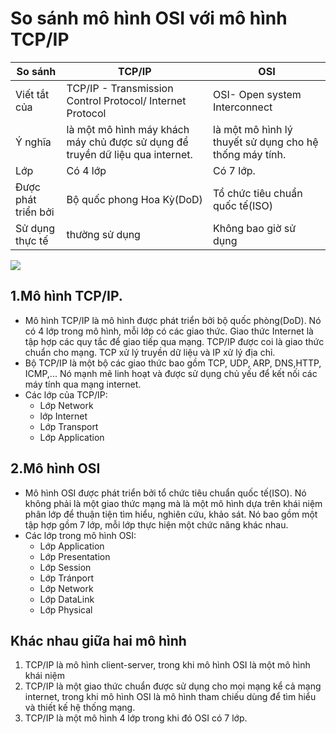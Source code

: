 # So sánh mô hình OSI với mô hình TCP/IP

|So sánh|TCP/IP|OSI|
|--|--|--|
|Viết tắt của|TCP/IP - Transmission Control Protocol/ Internet Protocol | OSI- Open system Interconnect |
|Ý nghĩa| là một mô hình máy khách máy chủ được sử dụng để truyền dữ liệu qua internet.| là một mô hình lý thuyết sử dụng cho hệ thống máy tính.|
|Lớp| Có 4 lớp| Có 7 lớp.|
|Được phát triển bởi|Bộ quốc phong Hoa Kỳ(DoD)|Tổ chức tiêu chuẩn quốc tế(ISO)|
| Sử dụng thực tế | thường sử dụng|Không bao giờ sử dụng|

![](http://i.imgur.com/izGSuqC.png)

## 1.Mô hình TCP/IP.
- Mô hình TCP/IP là mô hình được phát triển bởi bộ quốc phòng(DoD). Nó có 4 lớp trong mô hình, mỗi lớp có các giao thức. Giao thức Internet là tập hợp các quy tắc để giao tiếp qua mạng. TCP/IP được coi là giao thức chuẩn cho mạng. TCP xử lý truyền dữ liệu và IP xử lý địa chỉ.
- Bộ TCP/IP là một bộ các giao thức bao gồm TCP, UDP, ARP, DNS,HTTP, ICMP,... Nó mạnh mẽ linh hoạt và được sử dụng chủ yếu để kết nối các máy tính qua mạng internet.
- Các lớp của TCP/IP:
  - Lớp Network
  - lớp Internet
  - Lớp Transport
  - Lớp Application
## 2.Mô hình OSI
- Mô hình OSI được phát triển bởi tổ chức tiêu chuẩn quốc tế(ISO). Nó không phải là một giao thức mạng mà là một mô hình dựa trên khái niệm phân lớp để thuận tiện tìm hiểu, nghiên cứu, khảo sát. Nó bao gồm một tập hợp gồm 7 lớp, mỗi lớp thực hiện một chức năng khác nhau.
- Các lớp trong mô hình OSI:
  - Lớp Application
  - Lớp Presentation
  - Lớp Session
  - Lớp Tránport
  - Lớp Network
  - Lớp DataLink
  - Lớp Physical
## Khác nhau giữa hai mô hình
1. TCP/IP là mô hình client-server, trong khi mô hình OSI là một mô hình khái niệm
2. TCP/IP là một giao thức chuẩn được sử dụng cho mọi mạng kể cả mạng internet, trong khi mô hình OSI là mô hình tham chiếu dùng để tìm hiểu và thiết kế hệ thống mạng.
3. TCP/IP là một mô hình 4 lớp trong khi đó OSI có 7 lớp.
